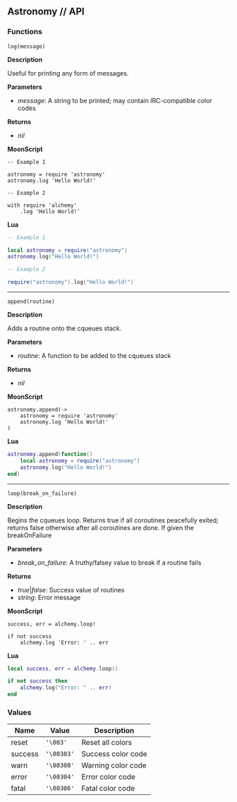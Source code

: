 ## Astronomy // API

### Functions

`log(message)`

**Description**

Useful for printing any form of messages.

**Parameters**

 * _message_: A string to be printed; may contain IRC-compatible color codes

**Returns**

 * _nil_

**MoonScript**

```moonscript
-- Example 1

astronomy = require 'astronomy'
astronomy.log 'Hello World!'

-- Example 2

with require 'alchemy'
	.log 'Hello World!'
```

**Lua**

```lua
-- Example 1

local astronomy = require("astronomy")
astronomy.log("Hello World!")

-- Example 2

require("astronomy").log("Hello World!")
```

---

`append(routine)`

**Description**

Adds a routine onto the cqueues stack.

**Parameters**

 * _routine_: A function to be added to the cqueues stack

**Returns**

 * _nil_

**MoonScript**

```moonscript
astronomy.append(->
	astronomy = require 'astronomy'
	astronomy.log 'Hello World!'
)
```

**Lua**

```lua
astronomy.append(function()
	local astronomy = require("astronomy")
	astronomy.log("Hello World!")
end)
```

---

`loop(break_on_failure)`

**Description**

Begins the cqueues loop.
Returns true if all coroutines peacefully exited;
returns false otherwise after all coroutines are done.
If given the breakOnFailure

**Parameters**

 * *break_on_failure*: A truthy/falsey value to break if a routine fails

**Returns**

 * _true_|_false_: Success value of routines
 * _string_: Error message

**MoonScript**

```moonscript
success, err = alchemy.loop!

if not success
	alchemy.log 'Error: ' .. err
```

**Lua**

```lua
local success, err = alchemy.loop()

if not success then
	alchemy.log("Error: " .. err)
end
```

### Values

| Name     | Value       | Description           |
|----------|-------------|-----------------------|
| reset    | `'\003'`    | Reset all colors      |
| success  | `'\00303'`  | Success color code    |
| warn     | `'\00308'`  | Warning color code    |
| error    | `'\00304'`  | Error color code      |
| fatal    | `'\00306'`  | Fatal color code      |

